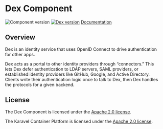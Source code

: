 # Dex Component

![Component version](https://img.shields.io/badge/dynamic/yaml?color=blue&label=component+version&query=$.entries.dex[0].version&url=https%3A%2F%2Fcharts.mikamai.com%2Fkaravel%2Findex.yaml&style=for-the-badge)
[![Dex version](https://img.shields.io/badge/dynamic/yaml?color=blue&label=dex+version&query=$.entries.dex[0].appVersion&url=https%3A%2F%2Fcharts.mikamai.com%2Fkaravel%2Findex.yaml&style=for-the-badge)](https://dexidp.io)
[Documentation](https://docs.karavel.io/components/dex)

## Overview

Dex is an identity service that uses OpenID Connect to drive authentication for other apps.

Dex acts as a portal to other identity providers through “connectors.” This lets Dex defer authentication to LDAP servers,
SAML providers, or established identity providers like GitHub, Google, and Active Directory.
Clients write their authentication logic once to talk to Dex, then Dex handles the protocols for a given backend.

## License

The Dex Component is licensed under the [Apache 2.0 license](LICENSE).

The Karavel Container Platform is licensed under the [Apache 2.0 license](https://github.com/projectkaravel/platform/blob/main/LICENSE).
